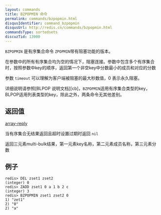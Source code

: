 ```yaml
---
layout: commands
title: BZPOPMIN 命令
permalink: commands/bzpopmin.html
disqusIdentifier: command_bzpopmin
disqusUrl: http://redis.cn/commands/bzpopmin.html
commandsType: sortedsets
discuzTid: 13900
---
```


`BZPOPMIN` 是有序集合命令 `ZPOPMIN`带有阻塞功能的版本。

在参数中的所有有序集合均为空的情况下，阻塞连接。参数中包含多个有序集合时，按照参数中key的顺序，返回第一个非空key中分数最小的成员和对应的分数

参数 `timeout` 可以理解为客户端被阻塞的最大秒数值，0 表示永久阻塞。

详细说明请参照[BLPOP 说明文档][cb]，`BZPOPMIN`适用有序集合类型的key，BLPOP适用列表类型的key，除此之外，两条命令无其他差别。 

[cl]: /commands/blpop

## 返回值

[array-reply](/topics/protocol.html#array-reply)

当有序集合无结果返回且超时设置过期时返回 `nil`

返回三元素multi-bulk结果，第一元素key名称，第二元素成员名称，第三元素分数  
## 例子

```
redis> DEL zset1 zset2
(integer) 0
redis> ZADD zset1 0 a 1 b 2 c
(integer) 3
redis> BZPOPMIN zset1 zset2 0
1) "zet1"
2) "0"
2) "a"
```
